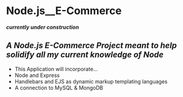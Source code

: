 # Node.js__E-Commerce
***currently under construction***
## *A Node.js E-Commerce Project meant to help solidify all my current knowledge of Node*
* This Application will incorporate...
*  Node and Express
*  Handlebars and EJS as dynamic markup templating languages
*  A connection to MySQL & MongoDB

